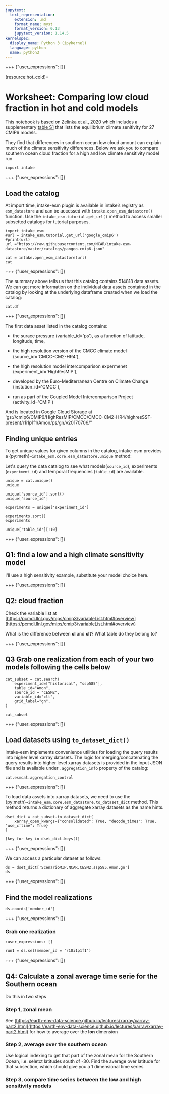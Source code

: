 ```yaml
---
jupytext:
  text_representation:
    extension: .md
    format_name: myst
    format_version: 0.13
    jupytext_version: 1.14.5
kernelspec:
  display_name: Python 3 (ipykernel)
  language: python
  name: python3
---
```


+++ {"user_expressions": []}

(resource:hot_cold)=
# Worksheet: Comparing low cloud fraction in hot and cold models

This notebook is based on [Zelinka et al., 2020](https://www.dropbox.com/s/2mbf87tdviosdki/Geophysical%20Research%20Letters%20-%202020%20-%20Zelinka%20-%20Causes%20of%20Higher%20Climate%20Sensitivity%20in%20CMIP6%20Models.pdf?dl=0) which includes
a  supplementary [table S1](https://www.dropbox.com/s/5l7kmf2rxhflgpc/zelinka_grl_supplement.pdf?dl=0) that
lists the equilibrium climate senitivity for 27 CMIP6 models.

They find that differences in southern ocean low cloud amount can explain much of the climate
sensitivity differences.  Below we ask you to compare southern ocean cloud fraction for 
a high and low climate sensitivity model run 

```{code-cell} ipython3
import intake
```

+++ {"user_expressions": []}

## Load the catalog

At import time, intake-esm plugin is available in intake’s registry as
`esm_datastore` and can be accessed with `intake.open_esm_datastore()` function.
Use the `intake_esm.tutorial.get_url()` method to access smaller subsetted catalogs for tutorial purposes.

```{code-cell} ipython3
import intake_esm
#url = intake_esm.tutorial.get_url('google_cmip6')
#print(url)
url ="https://raw.githubusercontent.com/NCAR/intake-esm-datastore/master/catalogs/pangeo-cmip6.json"
```

```{code-cell} ipython3
cat = intake.open_esm_datastore(url)
cat
```

+++ {"user_expressions": []}

The summary above tells us that this catalog contains 514818 data assets.
We can get more information on the individual data assets contained in the
catalog by looking at the underlying dataframe created when we load the catalog:

```{code-cell} ipython3
cat.df
```

+++ {"user_expressions": []}

The first data asset listed in the catalog contains:

- the surace pressure (variable_id='ps'), as a function of latitude, longitude, time,

- the high resolution version of the CMCC climate model (source_id='CMCC-CM2-HR4'),

- the high resolution model intercomparison expermenet (experiment_id='HighResMIP'),

- developed by the Euro-Mediterranean Centre on Climate Change (instution_id='CMCC'),

- run as part of the Coupled Model Intercomparison Project (activity_id='CMIP')

And is located in Google Cloud Storage at 'gs://cmip6/CMIP6/HighResMIP/CMCC/CMCC-CM2-HR4/highresSST-present/r1i1p1f1/Amon/ps/gn/v20170706/"

## Finding unique entries

To get unique values for given columns in the catalog, intake-esm provides a
{py:meth}`~intake_esm.core.esm_datastore.unique` method:

Let's query the data catalog to see what models(`source_id`), experiments
(`experiment_id`) and temporal frequencies (`table_id`) are available.

```{code-cell} ipython3
unique = cat.unique()
unique
```

```{code-cell} ipython3
unique['source_id'].sort()
unique['source_id']
```

```{code-cell} ipython3
experiments = unique['experiment_id']
```

```{code-cell} ipython3
experiments.sort()
experiments
```

```{code-cell} ipython3
unique['table_id'][:10]
```

+++ {"user_expressions": []}

## Q1: find a low and a high climate sensitivity model


I'll use a high sensitivity example, substitute your model choice here.

+++ {"user_expressions": []}

## Q2: cloud fraction

Check the variable list at [https://pcmdi.llnl.gov/mips/cmip3/variableList.html#overview](https://pcmdi.llnl.gov/mips/cmip3/variableList.html#overview)

What is the difference between **cl** and **clt**?  What table do they belong to?

+++ {"user_expressions": []}

## Q3 Grab one realization from each of your two models following the cells below

```{code-cell} ipython3
cat_subset = cat.search(
    experiment_id=["historical", "ssp585"],
    table_id="Amon",
    source_id = "CESM2",
    variable_id="clt",
    grid_label="gn",
)

cat_subset
```

+++ {"user_expressions": []}

## Load datasets using `to_dataset_dict()`

Intake-esm implements convenience utilities for loading the query results into
higher level xarray datasets. The logic for merging/concatenating the query
results into higher level xarray datasets is provided in the input JSON file and
is available under `.aggregation_info` property of the catalog:

```{code-cell} ipython3
cat.esmcat.aggregation_control
```

+++ {"user_expressions": []}

To load data assets into xarray datasets, we need to use the
{py:meth}`~intake_esm.core.esm_datastore.to_dataset_dict` method. This method
returns a dictionary of aggregate xarray datasets as the name hints.

```{code-cell} ipython3
dset_dict = cat_subset.to_dataset_dict(
    xarray_open_kwargs={"consolidated": True, "decode_times": True, "use_cftime": True}
)
```

```{code-cell} ipython3
[key for key in dset_dict.keys()]
```

+++ {"user_expressions": []}

We can access a particular dataset as follows:

```{code-cell} ipython3
ds = dset_dict['ScenarioMIP.NCAR.CESM2.ssp585.Amon.gn']
ds
```

+++ {"user_expressions": []}

## Find the model realizations

```{code-cell} ipython3
ds.coords['member_id']
```

+++ {"user_expressions": []}

### Grab one realization

```{code-cell} ipython3
:user_expressions: []

run1 = ds.sel(member_id = 'r10i1p1f1')
```

+++ {"user_expressions": []}

## Q4: Calculate a zonal average time serie for the Southern ocean

Do this in two steps

### Step 1, zonal mean

See [https://earth-env-data-science.github.io/lectures/xarray/xarray-part2.html](https://earth-env-data-science.github.io/lectures/xarray/xarray-part2.html) for how to average over the **lon** dimension

### Step 2, average over the southern ocean

Use logical indexing to get that part of the zonal mean for the Southern Ocean, i.e.
seletct latitudes south of -30.  Find the average over latitude for that subsection, which should
give you a 1 dimensional time series

### Step 3, compare time series between the low and high sensitivity models
